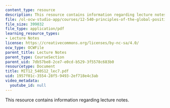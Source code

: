 ```yaml
---
content_type: resource
description: This resource contains information regarding lecture notes.
file: /ol-ocw-studio-app/courses/12-540-principles-of-the-global-positioning-system-spring-2012/1957f01c355428f594932ef718e4c3ab_MIT12_540S12_lec7.pdf
file_size: 399032
file_type: application/pdf
learning_resource_types:
- Lecture Notes
license: https://creativecommons.org/licenses/by-nc-sa/4.0/
ocw_type: OCWFile
parent_title: Lecture Notes
parent_type: CourseSection
parent_uid: 7db57be8-2ce7-e0cd-b529-3f5578c683b0
resourcetype: Document
title: MIT12_540S12_lec7.pdf
uid: 1957f01c-3554-28f5-9493-2ef718e4c3ab
video_metadata:
  youtube_id: null
---
```

This resource contains information regarding lecture notes.